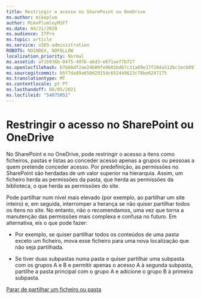 ```yaml
---
title: Restringir o acesso no SharePoint ou OneDrive
ms.author: mikeplum
author: MikePlumleyMSFT
ms.date: 04/21/2020
ms.audience: ITPro
ms.topic: article
ms.service: o365-administration
ROBOTS: NOINDEX, NOFOLLOW
localization_priority: Normal
ms.assetid: af1b936b-0475-497b-a6d3-e671aef7b717
ms.openlocfilehash: b7b68df2ae24b09fe9b01bd67c31a89e37f284a512bc1ecb097ef52fae5ae7d6
ms.sourcegitcommit: b5f7da89a650d2915dc652449623c78be6247175
ms.translationtype: MT
ms.contentlocale: pt-PT
ms.lasthandoff: 08/05/2021
ms.locfileid: "54075051"
---
```

# <a name="restrict-access-in-sharepoint-or-onedrive"></a>Restringir o acesso no SharePoint ou OneDrive

No SharePoint e no OneDrive, pode restringir o acesso a itens como ficheiros, pastas e listas ao conceder acesso apenas a grupos ou pessoas a quem pretende conceder acesso. Por predefinição, as permissões no SharePoint são herdadas de um valor superior na hierarquia. Assim, um ficheiro herda as permissões da pasta, que herda as permissões da biblioteca, o que herda as permissões do site.
  
Pode partilhar num nível mais elevado (por exemplo, ao partilhar um site inteiro) e, em seguida, interromper a herança se não quiser partilhar todos os itens no site. No entanto, não o recomendamos, uma vez que torna a manutenção das permissões mais complexa e confusa no futuro. Em alternativa, eis o que pode fazer:
  
- Por exemplo, se quiser partilhar todos os conteúdos de uma pasta exceto um ficheiro, mova esse ficheiro para uma nova localização que não seja partilhada.
    
- Se tiver duas subpastas numa pasta e quiser partilhar uma subpasta com os grupos A e B e permitir apenas o acesso A à segunda subpasta, partilhe a pasta principal com o grupo A e adicione o grupo B à primeira subpasta.
    
[Parar de partilhar um ficheiro ou pasta ](https://go.microsoft.com/fwlink/?linkid=2008861)
  

